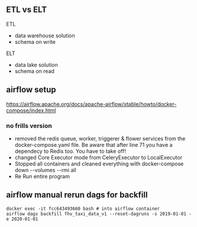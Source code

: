 ## ETL vs ELT

ETL

- data warehouse solution
- schema on write

ELT

- data lake solution
- schema on read

## airflow setup

https://airflow.apache.org/docs/apache-airflow/stable/howto/docker-compose/index.html

### no frills version

- removed the redis queue, worker, triggerer & flower services from the docker-compose.yaml file. Be aware that after line 71 you have a dependecy to Redis too. You have to take off!
- changed Core Executor mode from CeleryExecutor to LocalExecutor
- Stopped all containers and cleaned everything with docker-compose down --volumes --rmi all
- Re Run entire program

## airflow manual rerun dags for backfill

```
docker exec -it fcc643493660 bash # into airflow container
airflow dags backfill fhv_taxi_data_v1 --reset-dagruns -s 2019-01-01 -e 2020-01-01
```

